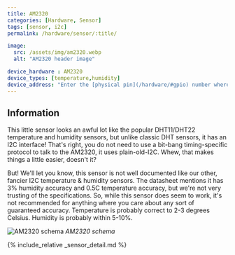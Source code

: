 ```yaml
---
title: AM2320
categories: [Hardware, Sensor]
tags: [sensor, i2c]
permalink: /hardware/sensor/:title/

image:
  src: /assets/img/am2320.webp
  alt: "AM2320 header image"

device_hardware : AM2320
device_types: [temperature,humidity]
device_address: "Enter the [physical pin](/hardware/#gpio) number where the data is connected<br />Ex: `27`"
---
```


## Information
This little sensor looks an awful lot like the popular DHT11/DHT22 temperature and humidity sensors, but unlike classic DHT sensors, it has an I2C interface! That's right, you do not need to use a bit-bang timing-specific protocol to talk to the AM2320, it uses plain-old-I2C. Whew, that makes things a little easier, doesn't it?

But! We'll let you know, this sensor is not well documented like our other, fancier I2C temperature & humidity sensors. The datasheet mentions it has 3% humidity accuracy and 0.5C temperature accuracy, but we're not very trusting of the specifications. So, while this sensor does seem to work, it's not recommended for anything where you care about any sort of guaranteed accuracy. Temperature is probably correct to 2-3 degrees Celsius. Humidity is probably within 5-10%.

![AM2320 schema](/assets/img/am2320-schema.webp)
_AM2320 schema_

{% include_relative _sensor_detail.md %}